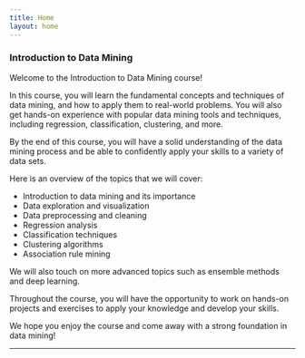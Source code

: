 ```yaml
---
title: Home
layout: home
---
```


<h3>Introduction to Data Mining</h3> 
Welcome to the Introduction to Data Mining course! <br />

In this course, you will learn the fundamental concepts and techniques of data mining, and how to apply them to real-world problems. You will also get hands-on experience with popular data mining tools and techniques, including regression, classification, clustering, and more.

By the end of this course, you will have a solid understanding of the data mining process and be able to confidently apply your skills to a variety of data sets.

Here is an overview of the topics that we will cover:

- Introduction to data mining and its importance <br />
- Data exploration and visualization<br />
- Data preprocessing and cleaning<br />
- Regression analysis<br />
- Classification techniques<br />
- Clustering algorithms<br />
- Association rule mining<br />

We will also touch on more advanced topics such as ensemble methods and deep learning.<br />

Throughout the course, you will have the opportunity to work on hands-on projects and exercises to apply your knowledge and develop your skills.<br />

We hope you enjoy the course and come away with a strong foundation in data mining!<br />




----

[^1]: [It can take up to 10 minutes for changes to your site to publish after you push the changes to GitHub](https://docs.github.com/en/pages/setting-up-a-github-pages-site-with-jekyll/creating-a-github-pages-site-with-jekyll#creating-your-site).

[Just the Docs]: https://just-the-docs.github.io/just-the-docs/
[GitHub Pages]: https://docs.github.com/en/pages
[README]: https://github.com/just-the-docs/just-the-docs-template/blob/main/README.md
[Jekyll]: https://jekyllrb.com
[GitHub Pages / Actions workflow]: https://github.blog/changelog/2022-07-27-github-pages-custom-github-actions-workflows-beta/
[use this template]: https://github.com/just-the-docs/just-the-docs-template/generate
